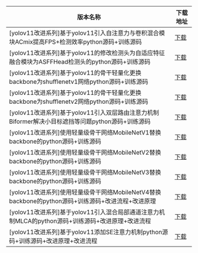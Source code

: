 <table>
<thead><tr><th>版本名称</th><th>下载地址</th></tr></thead>
<tbody>
<tr><td>[yolov11改进系列]基于yolov11引入自注意力与卷积混合模块ACmix提高FPS+检测效率python源码+训练源码</td><td><a href="https://mbd.pub/o/bread/YZWTmJ9pbQ==">下载</a></td></tr>
<tr><td>[yolov11改进系列]基于yolov11的修改检测头为自适应特征融合模块为ASFFHead检测头的python源码+训练源码</td><td><a href="https://mbd.pub/o/bread/YZWTmJ9paA==">下载</a></td></tr>
<tr><td>[yolov11改进系列]基于yolov11的骨干轻量化更换backbone为shufflenetv1网络python源码+训练源码</td><td><a href="https://mbd.pub/o/bread/YZWTmJ5pag==">下载</a></td></tr>
<tr><td>[yolov11改进系列]基于yolov11的骨干轻量化更换backbone为shufflenetv2网络python源码+训练源码</td><td><a href="https://mbd.pub/o/bread/YZWTmJ1saA==">下载</a></td></tr>
<tr><td>[yolov11改进系列]基于yolov11引入双层路由注意力机制Biformer解决小目标遮挡等问题python源码+训练源码</td><td><a href="https://mbd.pub/o/bread/YZWTmJxxbA==">下载</a></td></tr>
<tr><td>[yolov11改进系列]使用轻量级骨干网络MobileNetV1替换backbone的python源码+训练源码</td><td><a href="https://mbd.pub/o/bread/YZWTmJxvZA==">下载</a></td></tr>
<tr><td>[yolov11改进系列]使用轻量级骨干网络MobileNetV2替换backbone的python源码+训练源码</td><td><a href="https://mbd.pub/o/bread/YZWTmJxuaA==">下载</a></td></tr>
<tr><td>[yolov11改进系列]使用轻量级骨干网络MobileNetV3替换backbone的python源码+训练源码</td><td><a href="https://mbd.pub/o/bread/YZWTmJxraQ==">下载</a></td></tr>
<tr><td>[yolov11改进系列]使用轻量级骨干网络MobileNetV4替换backbone的python源码+训练源码+改进流程+改进原理</td><td><a href="https://mbd.pub/o/bread/YZWTmJtyZg==">下载</a></td></tr>
<tr><td>[yolov11改进系列]基于yolov11引入混合局部通道注意力机制MLCA的python源码+训练源码+改进原理+改进流程</td><td><a href="https://mbd.pub/o/bread/YZWTmJtuZA==">下载</a></td></tr>
<tr><td>[yolov11改进系列]基于yolov11添加SE注意力机制python源码+训练源码+改进原理+改进流程</td><td><a href="https://mbd.pub/o/bread/YZWTmJpybQ==">下载</a></td></tr>
</tbody>
</table>
